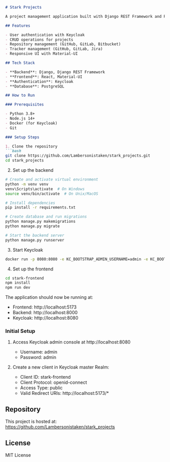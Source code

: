 

```markdown:README.md
# Stark Projects

A project management application built with Django REST Framework and React. This application allows users to manage projects, repositories, and trackers with Keycloak authentication.

## Features

- User authentication with Keycloak
- CRUD operations for projects
- Repository management (GitHub, GitLab, Bitbucket)
- Tracker management (GitHub, GitLab, Jira)
- Responsive UI with Material-UI

## Tech Stack

- **Backend**: Django, Django REST Framework
- **Frontend**: React, Material-UI
- **Authentication**: Keycloak
- **Database**: PostgreSQL

## How to Run

### Prerequisites

- Python 3.8+
- Node.js 14+
- Docker (for Keycloak)
- Git

### Setup Steps

1. Clone the repository
```bash
git clone https://github.com/Lambersonistaken/stark_projects.git
cd stark_projects
```

2. Set up the backend
```bash
# Create and activate virtual environment
python -m venv venv
venv\Scripts\activate  # On Windows
source venv/bin/activate  # On Unix/MacOS

# Install dependencies
pip install -r requirements.txt

# Create database and run migrations
python manage.py makemigrations
python manage.py migrate

# Start the backend server
python manage.py runserver
```

3. Start Keycloak
```bash
docker run -p 8080:8080 -e KC_BOOTSTRAP_ADMIN_USERNAME=admin -e KC_BOOTSTRAP_ADMIN_PASSWORD=admin quay.io/keycloak/keycloak start-dev
```

4. Set up the frontend
```bash
cd stark-frontend
npm install
npm run dev
```

The application should now be running at:
- Frontend: http://localhost:5173
- Backend: http://localhost:8000
- Keycloak: http://localhost:8080

### Initial Setup

1. Access Keycloak admin console at http://localhost:8080
   - Username: admin
   - Password: admin

2. Create a new client in Keycloak master Realm:
   - Client ID: stark-frontend
   - Client Protocol: openid-connect
   - Access Type: public
   - Valid Redirect URIs: http://localhost:5173/*

## Repository

This project is hosted at: https://github.com/Lambersonistaken/stark_projects

## License

MIT License

```

